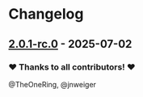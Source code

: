 # Changelog

## [2.0.1-rc.0](https://github.com/opencloud-eu/desktop/releases/tag/v2.0.1-rc.0) - 2025-07-02

### ❤️ Thanks to all contributors! ❤️

@TheOneRing, @jnweiger


